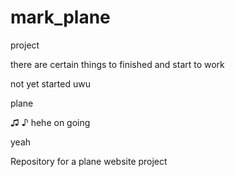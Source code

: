 # mark_plane
project

there are certain things to finished and start to work

not yet started uwu

plane

♫ ♪
hehe
on going

yeah

Repository for a plane website project
